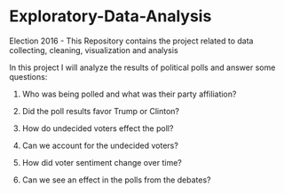 # Exploratory-Data-Analysis
Election 2016 - This Repository contains the project related to data collecting, cleaning, visualization and analysis

In this project I will analyze the results of political polls and answer some questions:

1. Who was being polled and what was their party affiliation?

2. Did the poll results favor Trump or Clinton?

3. How do undecided voters effect the poll?

4. Can we account for the undecided voters?

5. How did voter sentiment change over time?

6. Can we see an effect in the polls from the debates?
